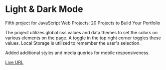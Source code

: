 # Light & Dark Mode
Fifth project for JavaScript Web Projects: 20 Projects to Build Your Portfolio

The project utilizes global css values and data themes to set the colors on various elements on the page. A toggle in the top right corner toggles these values. Local Storage is utilized to remember the user's selection.

Added additional styles and media queries for mobile responsiveness.

[Live URL](https://laurana88.github.io/light-dark-mode/)